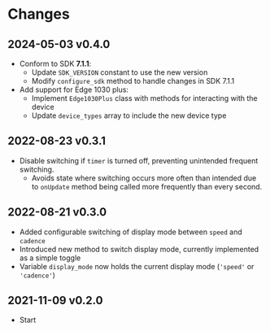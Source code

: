 # Changes

## 2024-05-03 v0.4.0

* Conform to SDK **7.1.1**:
  + Update `SDK_VERSION` constant to use the new version
  + Modify `configure_sdk` method to handle changes in SDK 7.1.1
* Add support for Edge 1030 plus:
  + Implement `Edge1030Plus` class with methods for interacting with the device
  + Update `device_types` array to include the new device type

## 2022-08-23 v0.3.1

* Disable switching if `timer` is turned off, preventing unintended frequent
  switching.
  + Avoids state where switching occurs more often than intended due to
    `onUpdate` method being called more frequently than every second.

## 2022-08-21 v0.3.0

* Added configurable switching of display mode between `speed` and `cadence`
* Introduced new method to switch display mode, currently implemented as a
  simple toggle
* Variable `display_mode` now holds the current display mode (`'speed'` or
  `'cadence'`)

## 2021-11-09 v0.2.0

  * Start
